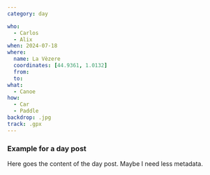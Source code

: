 ```yaml
---
category: day

who:
  - Carlos
  - Alix
when: 2024-07-18
where:
  name: La Vèzere
  coordinates: [44.9361, 1.0132]
  from:
  to:
what: 
  - Canoe
how:
  - Car
  - Paddle
backdrop: .jpg
track: .gpx
---
```


### Example for a day post

Here goes the content of the day post. Maybe I need less metadata.
